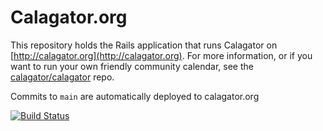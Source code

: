 # Calagator.org

This repository holds the Rails application that runs Calagator on [http://calagator.org](http://calagator.org).
For more information, or if you want to run your own friendly community calendar, see the [calagator/calagator](https://github.com/calagator/calagator) repo.

Commits to `main` are automatically deployed to calagator.org

[![Build Status](https://travis-ci.org/calagator/calagator.org.svg?branch=master)](https://travis-ci.org/calagator/calagator.org)
